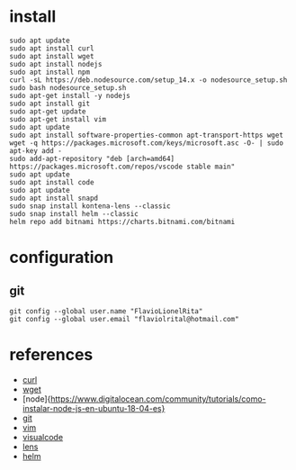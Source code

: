 
# install

```
sudo apt update
sudo apt install curl
sudo apt install wget
sudo apt install nodejs
sudo apt install npm
curl -sL https://deb.nodesource.com/setup_14.x -o nodesource_setup.sh
sudo bash nodesource_setup.sh
sudo apt-get install -y nodejs
sudo apt install git
sudo apt-get update
sudo apt-get install vim
sudo apt update
sudo apt install software-properties-common apt-transport-https wget
wget -q https://packages.microsoft.com/keys/microsoft.asc -O- | sudo apt-key add -
sudo add-apt-repository "deb [arch=amd64] https://packages.microsoft.com/repos/vscode stable main"
sudo apt update
sudo apt install code
sudo apt update
sudo apt install snapd
sudo snap install kontena-lens --classic
sudo snap install helm --classic
helm repo add bitnami https://charts.bitnami.com/bitnami
```
# configuration

## git
```
git config --global user.name "FlavioLionelRita"
git config --global user.email "flaviolrital@hotmail.com"
```


# references

- [curl](https://linuxize.com/post/how-to-install-and-use-curl-on-ubuntu-18-04/)
- [wget](https://www.cyberciti.biz/faq/how-to-install-wget-togetrid-of-error-bash-wget-command-not-found/)
- [node]{https://www.digitalocean.com/community/tutorials/como-instalar-node-js-en-ubuntu-18-04-es}
- [git](https://www.digitalocean.com/community/tutorials/como-instalar-git-en-ubuntu-18-04-es)
- [vim](https://openwebinars.net/blog/vim-manual-de-uso-basico/)
- [visualcode](https://linuxize.com/post/how-to-install-visual-studio-code-on-ubuntu-18-04/)
- [lens](https://snapcraft.io/install/kontena-lens/ubuntu)
- [helm](https://helm.sh/docs/intro/install/)
